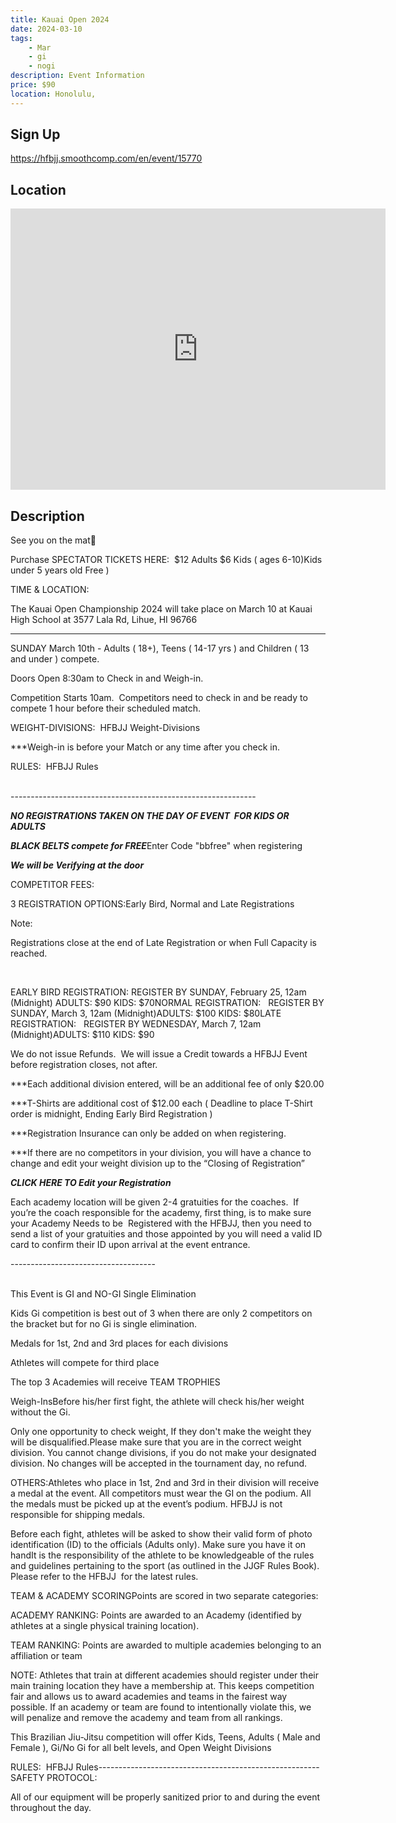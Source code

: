```yaml
---
title: Kauai Open 2024
date: 2024-03-10
tags:
    - Mar
    - gi 
    - nogi 
description: Event Information
price: $90
location: Honolulu,
---
```

## Sign Up
https://hfbjj.smoothcomp.com/en/event/15770

## Location
<iframe src="https://www.google.com/maps/embed?pb=!1m18!1m12!1m3!1d12345.6789!2d-159.3585251!3d21.9587514!2m3!1f0!2f0!3f0!3m2!1i1024!2i768!4f13.1!3m3!1m2!1s0x0%3A0x0!2z21.9587514!5e0!3m2!1sen!2sus!4v1234567890" width="600" height="450" style="border:0;" allowfullscreen="" loading="lazy"></iframe>

## Description
See you on the mat👊


Purchase SPECTATOR TICKETS HERE:  $12 Adults $6 Kids ( ages 6-10)Kids under 5 years old Free )


TIME & LOCATION:


The Kauai Open Championship 2024 will take place on March 10 at Kauai High School at 3577 Lala Rd, Lihue, HI 96766


-------------------------------------------------------------


SUNDAY March 10th - Adults ( 18+), Teens ( 14-17 yrs ) and Children ( 13 and under ) compete.


Doors Open 8:30am to Check in and Weigh-in. 


Competition Starts 10am.  Competitors need to check in and be ready to compete 1 hour before their scheduled match.


WEIGHT-DIVISIONS:  HFBJJ Weight-Divisions


***Weigh-in is before your Match or any time after you check in.


RULES:  HFBJJ Rules                                                                                                      


-------------------------------------------------------------   


***NO REGISTRATIONS TAKEN ON THE DAY OF EVENT  FOR KIDS OR ADULTS***


***BLACK BELTS compete for FREE***Enter Code "bbfree" when registering


***We will be Verifying at the door***


COMPETITOR FEES:


3 REGISTRATION OPTIONS:Early Bird, Normal and Late Registrations


Note:  


Registrations close at the end of Late Registration or when Full Capacity is reached.    


 


EARLY BIRD REGISTRATION: REGISTER BY SUNDAY, February 25, 12am (Midnight) ADULTS: $90 KIDS: $70NORMAL REGISTRATION:   REGISTER BY SUNDAY, March 3, 12am (Midnight)ADULTS: $100 KIDS: $80LATE REGISTRATION:   REGISTER BY WEDNESDAY, March 7, 12am (Midnight)ADULTS: $110 KIDS: $90


We do not issue Refunds.  We will issue a Credit towards a HFBJJ Event before registration closes, not after.


***Each additional division entered, will be an additional fee of only $20.00


***T-Shirts are additional cost of $12.00 each ( Deadline to place T-Shirt order is midnight, Ending Early Bird Registration )


***Registration Insurance can only be added on when registering.


***If there are no competitors in your division, you will have a chance to change and edit your weight division up to the “Closing of Registration”


***CLICK HERE TO Edit your Registration***


Each academy location will be given 2-4 gratuities for the coaches.  If you’re the coach responsible for the academy, first thing, is to make sure your Academy Needs to be  Registered with the HFBJJ, then you need to send a list of your gratuities and those appointed by you will need a valid ID card to confirm their ID upon arrival at the event entrance.


------------------------------------                                                                                                 


This Event is GI and NO-GI Single Elimination


Kids Gi competition is best out of 3 when there are only 2 competitors on the bracket but for no Gi is single elimination.


Medals for 1st, 2nd and 3rd places for each divisions


Athletes will compete for third place


The top 3 Academies will receive TEAM TROPHIES


Weigh-InsBefore his/her first fight, the athlete will check his/her weight without the Gi.


Only one opportunity to check weight, If they don't make the weight they will be disqualified.Please make sure that you are in the correct weight division. You cannot change divisions, if you do not make your designated division. No changes will be accepted in the tournament day, no refund.


OTHERS:Athletes who place in 1st, 2nd and 3rd in their division will receive a medal at the event. All competitors must wear the GI on the podium. All the medals must be picked up at the event’s podium. HFBJJ is not responsible for shipping medals.


Before each fight, athletes will be asked to show their valid form of photo identification (ID) to the officials (Adults only). Make sure you have it on handIt is the responsibility of the athlete to be knowledgeable of the rules and guidelines pertaining to the sport (as outlined in the JJGF Rules Book). Please refer to the HFBJJ  for the latest rules.  


TEAM & ACADEMY SCORINGPoints are scored in two separate categories:


ACADEMY RANKING: Points are awarded to an Academy (identified by athletes at a single physical training location).


TEAM RANKING: Points are awarded to multiple academies belonging to an affiliation or team


NOTE: Athletes that train at different academies should register under their main training location they have a membership at. This keeps competition fair and allows us to award academies and teams in the fairest way possible. If an academy or team are found to intentionally violate this, we will penalize and remove the academy and team from all rankings.


This Brazilian Jiu-Jitsu competition will offer Kids, Teens, Adults ( Male and Female ), Gi/No Gi for all belt levels, and Open Weight Divisions


RULES:  HFBJJ Rules-------------------------------------------------------SAFETY PROTOCOL: 


All of our equipment will be properly sanitized prior to and during the event throughout the day.
